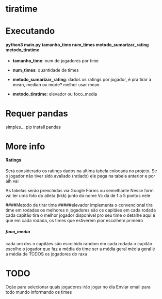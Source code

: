 # tiratime

# Executando
#### python3 main.py tamanho_time num_times metodo_sumarizar_rating metodo_tiratime
* **tamanho_time**: num de jogadores por time
* **num_times**: quantidade de times
* **metodo_sumarizar_rating**: dados os ratings por jogador, é pra tirar a mean, median ou mode? melhor usar mean

* **metodo_tiratime**: elevador ou foco_media

# Requer pandas
simples... pip install pandas

# More info
#### Ratings
Será considerado os ratings dados na ultima tabela colocada no projeto.
Se o jogador não tiver sido avaliado (ratiado) ele pega na tabela anterior e por aih vai

As tabelas serão prenchidas via Google Forms ou semelhante
Nesse form vai ter uma foto do atleta (kkk) junto do nome
Vc dá de 1 a 5 pontos nele

####Metodo de tirar time
#####elevador
implementa o convencional tira time em rodadas os melhores n jogadores são os capitães em cada rodada cada capitão tira o melhor jogador disponível pro seu time o detalhe aqui é que em cada rodada, os times que estiverem pior escolhem primeiro

##### foco_media
cada um dos n capitães são escolhido random em cada rodada o capitão escolhe o jogador que faz a média do time ser a média geral média geral é a média de TODOS os jogadores do raxa

# TODO
Oção para selecionar quais jogadores irão jogar no dia
Enviar email para todo mundo informando os times
